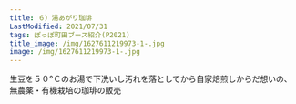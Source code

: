 ```yaml
---
title: ６）湯あがり珈琲
LastModified: 2021/07/31
tags: ぽっぽ町田ブース紹介(P2021)
title_image: /img/1627611219973-1-.jpg
image: /img/1627611219973-1-.jpg
---
```

生豆を５０°Ｃのお湯で下洗いし汚れを落としてから自家焙煎しからだ想いの、無農薬・有機栽培の珈琲の販売